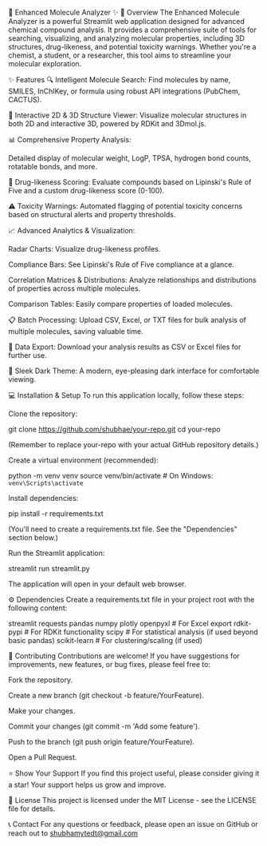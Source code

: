 🧪 Enhanced Molecule Analyzer ✨
🚀 Overview
The Enhanced Molecule Analyzer is a powerful Streamlit web application designed for advanced chemical compound analysis. It provides a comprehensive suite of tools for searching, visualizing, and analyzing molecular properties, including 3D structures, drug-likeness, and potential toxicity warnings. Whether you're a chemist, a student, or a researcher, this tool aims to streamline your molecular exploration.

✨ Features
🔍 Intelligent Molecule Search: Find molecules by name, SMILES, InChIKey, or formula using robust API integrations (PubChem, CACTUS).

🧬 Interactive 2D & 3D Structure Viewer: Visualize molecular structures in both 2D and interactive 3D, powered by RDKit and 3Dmol.js.

📊 Comprehensive Property Analysis:

Detailed display of molecular weight, LogP, TPSA, hydrogen bond counts, rotatable bonds, and more.

💊 Drug-likeness Scoring: Evaluate compounds based on Lipinski's Rule of Five and a custom drug-likeness score (0-100).

⚠️ Toxicity Warnings: Automated flagging of potential toxicity concerns based on structural alerts and property thresholds.

📈 Advanced Analytics & Visualization:

Radar Charts: Visualize drug-likeness profiles.

Compliance Bars: See Lipinski's Rule of Five compliance at a glance.

Correlation Matrices & Distributions: Analyze relationships and distributions of properties across multiple molecules.

Comparison Tables: Easily compare properties of loaded molecules.

📋 Batch Processing: Upload CSV, Excel, or TXT files for bulk analysis of multiple molecules, saving valuable time.

💾 Data Export: Download your analysis results as CSV or Excel files for further use.

🎨 Sleek Dark Theme: A modern, eye-pleasing dark interface for comfortable viewing.

💻 Installation & Setup
To run this application locally, follow these steps:

Clone the repository:

git clone https://github.com/shubhae/your-repo.git
cd your-repo


(Remember to replace your-repo with your actual GitHub repository details.)

Create a virtual environment (recommended):

python -m venv venv
source venv/bin/activate  # On Windows: `venv\Scripts\activate`


Install dependencies:

pip install -r requirements.txt


(You'll need to create a requirements.txt file. See the "Dependencies" section below.)

Run the Streamlit application:

streamlit run streamlit.py


The application will open in your default web browser.

⚙️ Dependencies
Create a requirements.txt file in your project root with the following content:

streamlit
requests
pandas
numpy
plotly
openpyxl # For Excel export
rdkit-pypi # For RDKit functionality
scipy # For statistical analysis (if used beyond basic pandas)
scikit-learn # For clustering/scaling (if used)


🤝 Contributing
Contributions are welcome! If you have suggestions for improvements, new features, or bug fixes, please feel free to:

Fork the repository.

Create a new branch (git checkout -b feature/YourFeature).

Make your changes.

Commit your changes (git commit -m 'Add some feature').

Push to the branch (git push origin feature/YourFeature).

Open a Pull Request.

⭐ Show Your Support
If you find this project useful, please consider giving it a star! Your support helps us grow and improve.

📄 License
This project is licensed under the MIT License - see the LICENSE file for details.

📞 Contact
For any questions or feedback, please open an issue on GitHub or reach out to shubhamytedt@gmail.com
